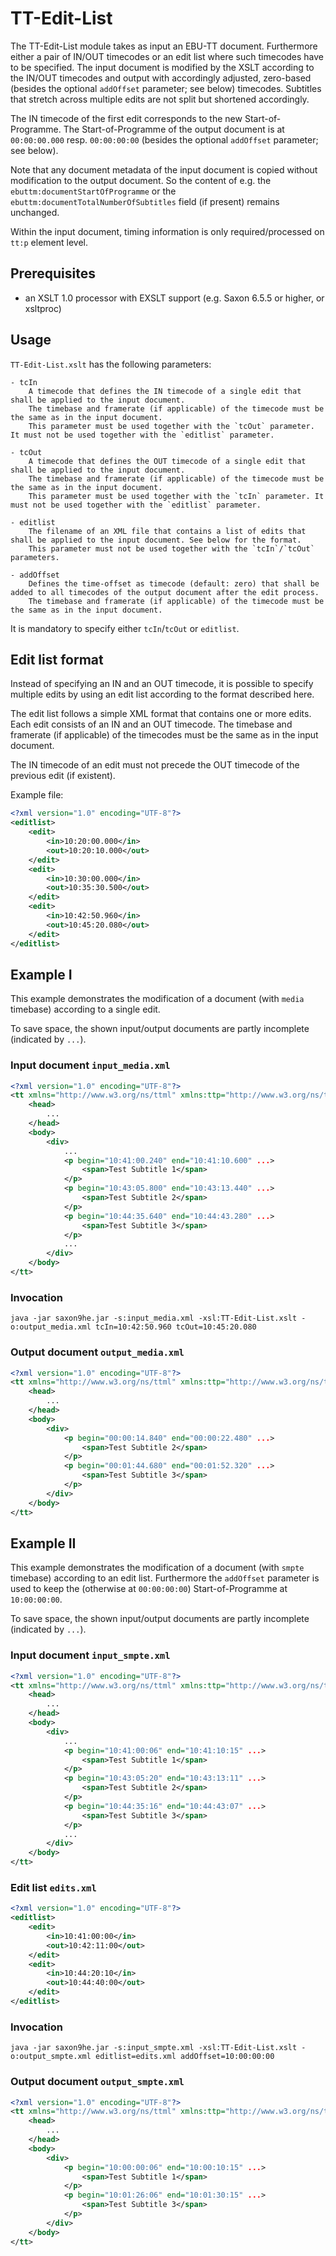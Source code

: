 # TT-Edit-List
The TT-Edit-List module takes as input an EBU-TT document. Furthermore
either a pair of IN/OUT timecodes or an edit list where such timecodes
have to be specified. The input document is modified by the XSLT
according to the IN/OUT timecodes and output with accordingly adjusted,
zero-based (besides the optional `addOffset` parameter; see below)
timecodes. Subtitles that stretch across multiple edits are not split
but shortened accordingly.

The IN timecode of the first edit corresponds to the new
Start-of-Programme. The Start-of-Programme of the output document is at
`00:00:00.000` resp. `00:00:00:00` (besides the optional `addOffset`
parameter; see below).

Note that any document metadata of the input document is copied without
modification to the output document. So the content of e.g. the
`ebuttm:documentStartOfProgramme` or the `ebuttm:documentTotalNumberOfSubtitles`
field (if present) remains unchanged.

Within the input document, timing information is only required/processed
on `tt:p` element level.

## Prerequisites
- an XSLT 1.0 processor with EXSLT support (e.g. Saxon 6.5.5 or higher, or xsltproc)

## Usage
`TT-Edit-List.xslt` has the following parameters:

    - tcIn
        A timecode that defines the IN timecode of a single edit that shall be applied to the input document.
        The timebase and framerate (if applicable) of the timecode must be the same as in the input document.
        This parameter must be used together with the `tcOut` parameter. It must not be used together with the `editlist` parameter.

    - tcOut
        A timecode that defines the OUT timecode of a single edit that shall be applied to the input document.
        The timebase and framerate (if applicable) of the timecode must be the same as in the input document.
        This parameter must be used together with the `tcIn` parameter. It must not be used together with the `editlist` parameter.

    - editlist
        The filename of an XML file that contains a list of edits that shall be applied to the input document. See below for the format.
        This parameter must not be used together with the `tcIn`/`tcOut` parameters.

    - addOffset
        Defines the time-offset as timecode (default: zero) that shall be added to all timecodes of the output document after the edit process.
        The timebase and framerate (if applicable) of the timecode must be the same as in the input document.

It is mandatory to specify either `tcIn`/`tcOut` or `editlist`.

## Edit list format
Instead of specifying an IN and an OUT timecode, it is possible to
specify multiple edits by using an edit list according to the format
described here.

The edit list follows a simple XML format that contains one or more
edits. Each edit consists of an IN and an OUT timecode. The timebase and
framerate (if applicable) of the timecodes must be the same as in the
input document.

The IN timecode of an edit must not precede the OUT timecode of the
previous edit (if existent).

Example file:
```xml
<?xml version="1.0" encoding="UTF-8"?>
<editlist>
    <edit>
        <in>10:20:00.000</in>
        <out>10:20:10.000</out>
    </edit>
    <edit>
        <in>10:30:00.000</in>
        <out>10:35:30.500</out>
    </edit>
    <edit>
        <in>10:42:50.960</in>
        <out>10:45:20.080</out>
    </edit>
</editlist>
```

## Example I

This example demonstrates the modification of a document (with `media`
timebase) according to a single edit.

To save space, the shown input/output documents are partly incomplete
(indicated by `...`).

### Input document `input_media.xml`
```xml
<?xml version="1.0" encoding="UTF-8"?>
<tt xmlns="http://www.w3.org/ns/ttml" xmlns:ttp="http://www.w3.org/ns/ttml#parameter" ttp:timeBase="media" ...>
	<head>
		...
	</head>
	<body>
		<div>
			...
			<p begin="10:41:00.240" end="10:41:10.600" ...>
				<span>Test Subtitle 1</span>
			</p>
			<p begin="10:43:05.800" end="10:43:13.440" ...>
				<span>Test Subtitle 2</span>
			</p>
			<p begin="10:44:35.640" end="10:44:43.280" ...>
				<span>Test Subtitle 3</span>
			</p>
			...
		</div>
	</body>
</tt>

```

### Invocation

    java -jar saxon9he.jar -s:input_media.xml -xsl:TT-Edit-List.xslt -o:output_media.xml tcIn=10:42:50.960 tcOut=10:45:20.080

### Output document `output_media.xml`
```xml
<?xml version="1.0" encoding="UTF-8"?>
<tt xmlns="http://www.w3.org/ns/ttml" xmlns:ttp="http://www.w3.org/ns/ttml#parameter" ttp:timeBase="media" ...>
	<head>
		...
	</head>
	<body>
		<div>
			<p begin="00:00:14.840" end="00:00:22.480" ...>
				<span>Test Subtitle 2</span>
			</p>
			<p begin="00:01:44.680" end="00:01:52.320" ...>
				<span>Test Subtitle 3</span>
			</p>
		</div>
	</body>
</tt>

```

## Example II

This example demonstrates the modification of a document (with `smpte`
timebase) according to an edit list. Furthermore the `addOffset`
parameter is used to keep the (otherwise at `00:00:00:00`)
Start-of-Programme at `10:00:00:00`.

To save space, the shown input/output documents are partly incomplete
(indicated by `...`).

### Input document `input_smpte.xml`
```xml
<?xml version="1.0" encoding="UTF-8"?>
<tt xmlns="http://www.w3.org/ns/ttml" xmlns:ttp="http://www.w3.org/ns/ttml#parameter" ttp:timeBase="smpte" ttp:frameRate="25" ...>
	<head>
		...
	</head>
	<body>
		<div>
			...
			<p begin="10:41:00:06" end="10:41:10:15" ...>
				<span>Test Subtitle 1</span>
			</p>
			<p begin="10:43:05:20" end="10:43:13:11" ...>
				<span>Test Subtitle 2</span>
			</p>
			<p begin="10:44:35:16" end="10:44:43:07" ...>
				<span>Test Subtitle 3</span>
			</p>
			...
		</div>
	</body>
</tt>

```

### Edit list `edits.xml`
```xml
<?xml version="1.0" encoding="UTF-8"?>
<editlist>
	<edit>
		<in>10:41:00:00</in>
		<out>10:42:11:00</out>
	</edit>
	<edit>
		<in>10:44:20:10</in>
		<out>10:44:40:00</out>
	</edit>
</editlist>

```

### Invocation

    java -jar saxon9he.jar -s:input_smpte.xml -xsl:TT-Edit-List.xslt -o:output_smpte.xml editlist=edits.xml addOffset=10:00:00:00

### Output document `output_smpte.xml`
```xml
<?xml version="1.0" encoding="UTF-8"?>
<tt xmlns="http://www.w3.org/ns/ttml" xmlns:ttp="http://www.w3.org/ns/ttml#parameter" ttp:timeBase="smpte" ttp:frameRate="25" ...>
	<head>
		...
	</head>
	<body>
		<div>
			<p begin="10:00:00:06" end="10:00:10:15" ...>
				<span>Test Subtitle 1</span>
			</p>
			<p begin="10:01:26:06" end="10:01:30:15" ...>
				<span>Test Subtitle 3</span>
			</p>
		</div>
	</body>
</tt>

```
